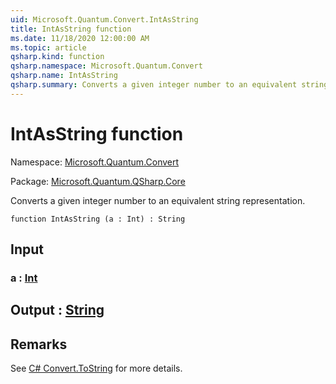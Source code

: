 ```yaml
---
uid: Microsoft.Quantum.Convert.IntAsString
title: IntAsString function
ms.date: 11/18/2020 12:00:00 AM
ms.topic: article
qsharp.kind: function
qsharp.namespace: Microsoft.Quantum.Convert
qsharp.name: IntAsString
qsharp.summary: Converts a given integer number to an equivalent string representation.
---
```


# IntAsString function

Namespace: [Microsoft.Quantum.Convert](xref:Microsoft.Quantum.Convert)

Package: [Microsoft.Quantum.QSharp.Core](https://nuget.org/packages/Microsoft.Quantum.QSharp.Core)


Converts a given integer number to an equivalent string representation.

```qsharp
function IntAsString (a : Int) : String
```


## Input

### a : [Int](xref:microsoft.quantum.lang-ref.int)





## Output : [String](xref:microsoft.quantum.lang-ref.string)



## Remarks

See [C# Convert.ToString](https://docs.microsoft.com/dotnet/api/system.convert.tostring?view=netframework-4.7.1#System_Convert_ToString_System_Int64_) for more details.
